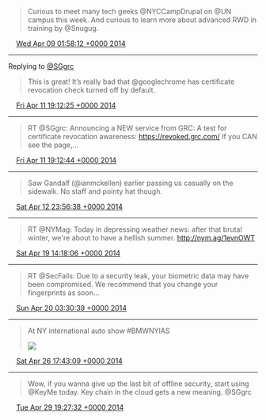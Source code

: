 > Curious to meet many tech geeks @NYCCampDrupal on @UN campus this week. And curious to learn more about advanced RWD in training by @Snugug.

<img src="media/tweet.ico" width="12" /> [Wed Apr 09 01:58:12 +0000 2014](https://twitter.com/maiertech/status/453713455355543552)

----

Replying to [@SGgrc](https://twitter.com/SGgrc/status/454677946809073665)

> This is great! It’s really bad that @googlechrome has certificate revocation check turned off by default.

<img src="media/tweet.ico" width="12" /> [Fri Apr 11 19:12:25 +0000 2014](https://twitter.com/maiertech/status/454698502053199872)

----

> RT @SGgrc: Announcing a NEW service from GRC: A test for certificate revocation awareness: https://revoked.grc.com/ If you CAN see the page,…

<img src="media/tweet.ico" width="12" /> [Fri Apr 11 19:12:44 +0000 2014](https://twitter.com/maiertech/status/454698581270986752)

----

> Saw Gandalf (@ianmckellen) earlier passing us casually on the sidewalk. No staff and pointy hat though.

<img src="media/tweet.ico" width="12" /> [Sat Apr 12 23:56:38 +0000 2014](https://twitter.com/maiertech/status/455132415334559744)

----

> RT @NYMag: Today in depressing weather news: after that brutal winter, we're about to have a hellish summer. http://nym.ag/1evnOWT

<img src="media/tweet.ico" width="12" /> [Sat Apr 19 14:18:06 +0000 2014](https://twitter.com/maiertech/status/457523536496971776)

----

> RT @SecFails: Due to a security leak, your biometric data may have been compromised. We recommend that you change your fingerprints as soon…

<img src="media/tweet.ico" width="12" /> [Sun Apr 20 03:30:39 +0000 2014](https://twitter.com/maiertech/status/457722988704841728)

----

> At NY international auto show #BMWNYIAS 
> 
> ![](media/460111853512065025-BmKlSveIIAASMOc.jpg)

<img src="media/tweet.ico" width="12" /> [Sat Apr 26 17:43:09 +0000 2014](https://twitter.com/maiertech/status/460111853512065025)

----

> Wow, if you wanna give up the last bit of offline security, start using @KeyMe today. Key chain in the cloud gets a new meaning. @SGgrc

<img src="media/tweet.ico" width="12" /> [Tue Apr 29 19:27:32 +0000 2014](https://twitter.com/maiertech/status/461225286617796608)
